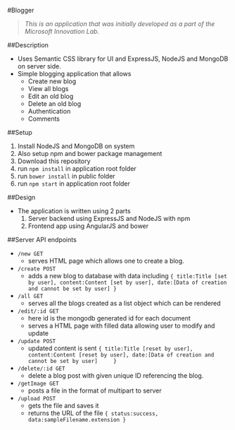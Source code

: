 #Blogger

> *This is an application that was initially developed as a part of the Microsoft Innovation Lab.*

##Description
- Uses Semantic CSS library for UI and ExpressJS, NodeJS and MongoDB on server side.
- Simple blogging application that allows
  - Create new blog
  - View all blogs
  - Edit an old blog
  - Delete an old blog
  - Authentication
  - Comments

##Setup
1. Install NodeJS and MongoDB on system
2. Also setup npm and bower package management
3. Download this repository
4. run `npm install` in application root folder
5. run `bower install` in public folder
6. run `npm start` in application root folder

##Design
- The application is written using 2 parts
  1. Server backend using ExpressJS and NodeJS with npm
  2. Frontend app using AngularJS and bower

##Server API endpoints
- `/new GET`
  - serves HTML page which allows one to create a blog.
- `/create POST`
  - adds a new blog to database with data including
  `{
    title:Title [set by user],
    content:Content [set by user],
    date:[Data of creation and cannot be set by user]
  }`
- `/all GET`
  - serves all the blogs created as a list object which can be rendered
- `/edit/:id GET`
  - here id is the mongodb generated id for each document
  - serves a HTML page with filled data allowing user to modify and update
- `/update POST`
  - updated content is sent
  `{
    title:Title [reset by user],
    content:Content [reset by user],
    date:[Data of creation and cannot be set by user]    
  }`
- `/delete/:id GET`
  - delete a blog post with given unique ID referencing the blog.
- `/getImage GET`
  - posts a file in the format of multipart to server
- `/upload POST`
  - gets the file and saves it
  - returns the URL of the file
  `{
    status:success,
    data:sampleFilename.extension
  }`
